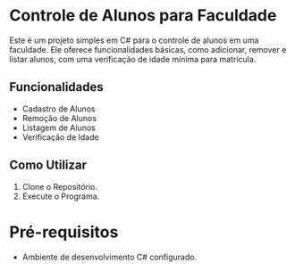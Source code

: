 # Controle de Alunos para Faculdade

Este é um projeto simples em C# para o controle de alunos em uma faculdade. Ele oferece funcionalidades básicas, como adicionar, remover e listar alunos, com uma verificação de idade mínima para matrícula.

## Funcionalidades

- Cadastro de Alunos
- Remoção de Alunos
- Listagem de Alunos
- Verificação de Idade

## Como Utilizar

1. Clone o Repositório.
2. Execute o Programa.

# Pré-requisitos

- Ambiente de desenvolvimento C# configurado.

